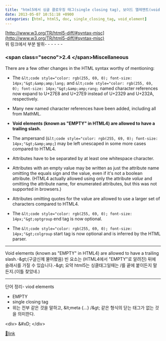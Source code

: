 ```yaml
---
title: "html5에서 싱글 클로우징 태그(single closing tag), 보이드 엘레멘트(void element)의 /> 처리에 관련"
date: 2013-05-07 10:51:18 +0900
categories: [html, html5, doc, single_closing_tag, void_element]
---
```


[http://www.w3.org/TR/html5-diff/#syntax-misc](http://www.w3.org/TR/html5-diff/#syntax-misc)  
위 링크에서 부분 발취- - - - - -

### &lt;span class="secno"&gt;2.4 &lt;/span&gt;Miscellaneous

There are a few other changes in the HTML syntax worthy of mentioning:

- The `&lt;code style="color: rgb(255, 69, 0); font-size: 14px;"&gt;&amp;amp;lang;` and `&lt;code style="color: rgb(255, 69, 0); font-size: 14px;"&gt;&amp;amp;rang;` named character references now expand to U+27E8 and U+27E9 instead of U+2329 and U+232A, respectively.


- Many new named character references have been added, including all from MathML.


- **Void elements (known as "EMPTY" in HTML4) are allowed to have a trailing slash.**


- The ampersand (`&lt;code style="color: rgb(255, 69, 0); font-size: 14px;"&gt;&amp;amp;`) may be left unescaped in some more cases compared to HTML4.


- Attributes have to be separated by at least one whitespace character.


- Attributes with an empty value may be written as just the attribute name omitting the equals sign and the value, even if it's not a boolean attribute. (HTML4 actually allowed using only the attribute *value* and omitting the attribute name, for enumerated attributes, but this was not supported in browsers.)


- Attributes omitting quotes for the value are allowed to use a larger set of characters compared to HTML4.


- The `&lt;code style="color: rgb(255, 69, 0); font-size: 14px;"&gt;optgroup` end tag is now optional.


- The `&lt;code style="color: rgb(255, 69, 0); font-size: 14px;"&gt;colgroup` start tag is now optional and is inferred by the HTML parser.



- - - - - -

  
Void elements (known as "EMPTY" in HTML4) are allowed to have a trailing slash.-&amp;gt;(구글신께 물어봤음) 빈 요소는 (HTML4에서 "EMPTY"로 알려진) ​​뒤에 슬래시를 가질 수 있습니다.-&amp;gt; 요약 html5는 싱클태그일때는 /를 끝에 붙이든지 말든지.(이틀 찾았네.)  
- - - - - -

단어 정리- viod elements
- EMPTY
- single closing tag
- 위는 전부 같은 것을 말하고, &amp;lt;meta {...} /&amp;gt; 같은 형식의 닫는 태그가 없는 것을 의미한다.

&lt;div&gt;  &amp;#xD;
&lt;/div&gt;  
  
  
  



[🔗link](http://www.mins01.com/mh/tech/read/832)